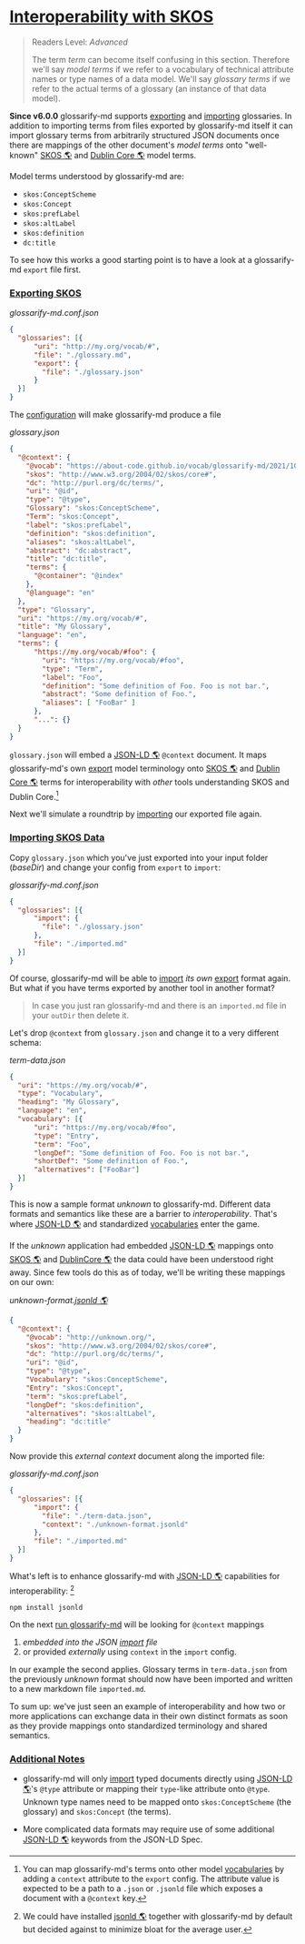 # [Interoperability with SKOS](#interoperability-with-skos)

<!-- aliases: SKOS interoperability -->

> Readers Level: *Advanced*
>
> The term *term* can become itself confusing in this section. Therefore we'll say *model terms* if we refer to a vocabulary of technical attribute names or type names of a data model. We'll say *glossary terms* if we refer to the actual terms of a glossary (an instance of that data model).

**Since v6.0.0** glossarify-md supports [exporting][1] and [importing][2] glossaries. In addition to importing terms from files exported by glossarify-md itself it can import glossary terms from arbitrarily structured JSON documents once there are mappings of the other document's *model terms* onto "well-known" [SKOS 🌎][3] and [Dublin Core 🌎][4] model terms.

Model terms understood by glossarify-md are:

*   `skos:ConceptScheme`
*   `skos:Concept`
*   `skos:prefLabel`
*   `skos:altLabel`
*   `skos:definition`
*   `dc:title`

To see how this works a good starting point is to have a look at a glossarify-md `export` file first.

### [Exporting SKOS](#exporting-skos)

*glossarify-md.conf.json*

```json
{
  "glossaries": [{
      "uri": "http://my.org/vocab/#",
      "file": "./glossary.md",
      "export": {
        "file": "./glossary.json"
      }
  }]
}
```

The [configuration][5] will make glossarify-md produce a file

*glossary.json*

```json
{
  "@context": {
    "@vocab": "https://about-code.github.io/vocab/glossarify-md/2021/10/#",
    "skos": "http://www.w3.org/2004/02/skos/core#",
    "dc": "http://purl.org/dc/terms/",
    "uri": "@id",
    "type": "@type",
    "Glossary": "skos:ConceptScheme",
    "Term": "skos:Concept",
    "label": "skos:prefLabel",
    "definition": "skos:definition",
    "aliases": "skos:altLabel",
    "abstract": "dc:abstract",
    "title": "dc:title",
    "terms": {
      "@container": "@index"
    },
    "@language": "en"
  },
  "type": "Glossary",
  "uri": "https://my.org/vocab/#",
  "title": "My Glossary",
  "language": "en",
  "terms": {
      "https://my.org/vocab/#foo": {
        "uri": "https://my.org/vocab/#foo",
        "type": "Term",
        "label": "Foo",
        "definition": "Some definition of Foo. Foo is not bar.",
        "abstract": "Some definition of Foo.",
        "aliases": [ "FooBar" ]
      },
      "...": {}
  }
}
```

`glossary.json` will embed a [JSON-LD 🌎][6] `@context` document. It maps glossarify-md's own [export][1] model terminology onto [SKOS 🌎][3] and [Dublin Core 🌎][4] terms for interoperability with *other* tools understanding SKOS and Dublin Core.[^1]

[^1]: You can map glossarify-md's terms onto other model [vocabularies][7] by adding a `context` attribute to the `export` config. The attribute value is expected to be a path to a `.json` or `.jsonld` file which exposes a document with a `@context` key.

Next we'll simulate a roundtrip by [importing][2] our exported file again.

### [Importing SKOS Data](#importing-skos-data)

Copy `glossary.json` which you've just exported into your input folder (*baseDir*) and change your config from `export` to `import`:

*glossarify-md.conf.json*

```json
{
  "glossaries": [{
      "import": {
        "file": "./glossary.json"
      },
      "file": "./imported.md"
  }]
}
```

Of course, glossarify-md will be able to [import][2] *its own* [export][1] format again. But what if you have terms exported by another tool in another format?

> In case you just ran glossarify-md and there is an `imported.md` file in your `outDir` then delete it.

Let's drop `@context` from `glossary.json` and change it to a very different schema:

*term-data.json*

```json
{
  "uri": "https://my.org/vocab/#",
  "type": "Vocabulary",
  "heading": "My Glossary",
  "language": "en",
  "vocabulary": [{
      "uri": "https://my.org/vocab/#foo",
      "type": "Entry",
      "term": "Foo",
      "longDef": "Some definition of Foo. Foo is not bar.",
      "shortDef": "Some definition of Foo.",
      "alternatives": ["FooBar"]
  }]
}
```

This is now a sample format *unknown* to glossarify-md. Different data formats and semantics like these are a barrier to *interoperability*. That's where [JSON-LD 🌎][6] and standardized [vocabularies][7] enter the game.

If the *unknown* application had embedded [JSON-LD 🌎][6] mappings onto [SKOS 🌎][3] and [DublinCore 🌎][4] the data could have been understood right away. Since few tools do this as of today, we'll be writing these mappings on our own:

*unknown-format.[jsonld 🌎][8]*

```json
{
  "@context": {
    "@vocab": "http://unknown.org/",
    "skos": "http://www.w3.org/2004/02/skos/core#",
    "dc": "http://purl.org/dc/terms/",
    "uri": "@id",
    "type": "@type",
    "Vocabulary": "skos:ConceptScheme",
    "Entry": "skos:Concept",
    "term": "skos:prefLabel",
    "longDef": "skos:definition",
    "alternatives": "skos:altLabel",
    "heading": "dc:title"
  }
}
```

Now provide this *external context* document along the imported file:

*glossarify-md.conf.json*

```json
{
  "glossaries": [{
      "import": {
        "file": "./term-data.json",
        "context": "./unknown-format.jsonld"
      },
      "file": "./imported.md"
  }]
}
```

What's left is to enhance glossarify-md with [JSON-LD 🌎][6] capabilities for interoperability: [^2]

    npm install jsonld

[^2]: We could have installed [jsonld 🌎][8] together with glossarify-md by default but decided against to minimize bloat for the average user.

On the next [run glossarify-md][9] will be looking for `@context` mappings

1.  *embedded into the JSON [import][2] file*
2.  or provided *externally* using `context` in the `import` config.

In our example the second applies. Glossary terms in `term-data.json` from the previously *unknown* format should now have been imported and written to a new markdown file `imported.md`.

To sum up: we've just seen an example of interoperability and how two or more applications can exchange data in their own distinct formats as soon as they provide mappings onto standardized terminology and shared semantics.

### [Additional Notes](#additional-notes)

*   glossarify-md will only [import][2] typed documents directly using [JSON-LD 🌎][6]'s `@type` attribute or mapping their `type`-like attribute onto `@type`. Unknown type names need to be mapped onto `skos:ConceptScheme` (the glossary) and  `skos:Concept` (the terms).

*   More complicated data formats may require use of some additional [JSON-LD 🌎][6] keywords from the JSON-LD Spec.

[1]: https://github.com/about-code/glossarify-md/blob/master/doc/export.md#export "Since v6.0.0 Exporting makes glossarify-md generate and write a structured representation of a markdown glossary to the output directory."

[2]: https://github.com/about-code/glossarify-md/blob/master/doc/import.md#importing-terms "⚠ Important: glossarify-md is able to import terms and definitions from a remote location using https, when configured this way."

[3]: http://w3.org/skos/ "With the Simple Knowledge Organization System (SKOS) the World Wide Web Consortium (W3C) has standardized a (meta-)vocabulary which is suited and intended for modeling Simple Knowledge Organization Systems such as Glossaries, Thesauri, Taxonomies or Word Nets."

[4]: http://purl.org/dc/terms/ "The Dublin Core Metadata Initiative."

[5]: https://github.com/about-code/glossarify-md/blob/master/conf/README.md

[6]: https://json-ld.org "JSON-LD is a standardized JSON document format for mapping system-specific terms of a JSON-based data format to well-know terms from public vocabularies."

[7]: https://github.com/about-code/glossarify-md/blob/master/doc/glossary.md#vocabulary "A collection of terms which is uniquely identifiable."

[8]: https://npmjs.com/package/jsonld "A JavaScript implementation of JSON-LD."

[9]: https://github.com/about-code/glossarify-md/blob/master/doc/use-with-hugo.md#run-glossarify-md "You should now see the files in content_ copied to content where they will be picked up by Hugo."
